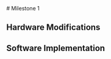 <meta http-equiv="X-UA-Compatible" content="IE=Edge,chrome=1">
# Milestone 1

## Hardware Modifications



## Software Implementation

